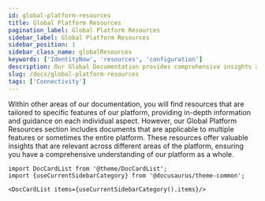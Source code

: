 ```yaml
---
id: global-platform-resources
title: Global Platform Resources
pagination_label: Global Platform Resources
sidebar_label: Global Platform Resources
sidebar_position: 1
sidebar_class_name: globalResources
keywords: ['IdentityNow', 'resources', 'configuration']
description: Our Global Documentation provides comprehensive insights applicable to multiple features or the entire platform, complementing our feature-specific resources.
slug: /docs/global-platform-resources
tags: ['Connectivity']
---
```


Within other areas of our documentation, you will find resources that are tailored to specific features of our platform, providing in-depth information and guidance on each individual aspect. However, our Global Platform Resources section includes documents that are applicable to multiple features or sometimes the entire platform. These resources offer valuable insights that are relevant across different areas of the platform, ensuring you have a comprehensive understanding of our platform as a whole.

```mdx-code-block
import DocCardList from '@theme/DocCardList';
import {useCurrentSidebarCategory} from '@docusaurus/theme-common';

<DocCardList items={useCurrentSidebarCategory().items}/>
```
